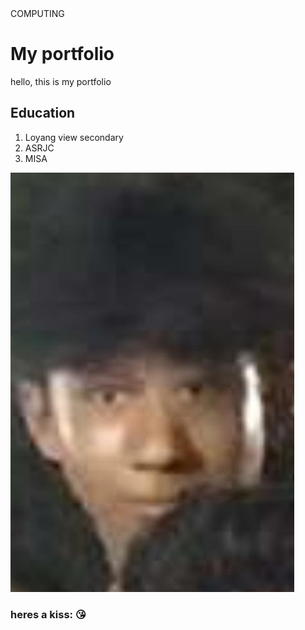 
  <head/> COMPUTING </head>
<body>
  <h1>My portfolio </h1>
  <p> hello, this is my portfolio</p>
  <h2> Education</h2>
  <ol><li> Loyang view secondary </li>
    <li> ASRJC </li>
    <li> MISA </li></h2>
  </ol>
<img src="https://raw.githubusercontent.com/Hezincs/Web/4c56373365ab0cb8229b4efacad00a9772a47db0/20190625_155748.jpg" alt= "mickey mouse"/>
 <h3>heres a kiss: &#x1F618;</h3>   
  </body>
  </html>
